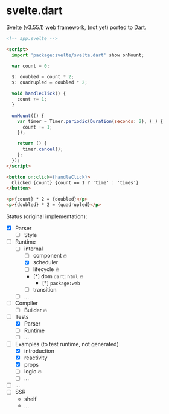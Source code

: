 svelte.dart
===========

[Svelte](https://svelte.dev/) ([v3.55.1](https://github.com/sveltejs/svelte/tree/v3.55.1))
web framework, (not yet) ported to [Dart](https://dart.dev).

```html
<!-- app.svelte -->

<script>
  import 'package:svelte/svelte.dart' show onMount;

  var count = 0;

  $: doubled = count * 2;
  $: quadrupled = doubled * 2;

  void handleClick() {
    count += 1;
  }

  onMount(() {
    var timer = Timer.periodic(Duration(seconds: 2), (_) {
      count += 1;
    });

    return () {
      timer.cancel();
    };
  });
</script>

<button on:click={handleClick}>
  Clicked {count} {count == 1 ? 'time' : 'times'}
</button>

<p>{count} * 2 = {doubled}</p>
<p>{doubled} * 2 = {quadrupled}</p>
```

Status (original implementation):
- [x] Parser
  - [ ] Style
- [ ] Runtime
  - [ ] internal
    - [ ] component 🔥
    - [x] scheduler
    - [ ] lifecycle 🔥
    - [*] dom `dart:html` 🔥
      - [*] `package:web`
    - [ ] transition
  - [ ] ...
- [ ] Compiler
  - [ ] Builder 🔥
- [ ] Tests
  - [x] Parser
  - [ ] Runtime
  - [ ] ...
- [ ] Examples (to test runtime, not generated)
  - [x] introduction
  - [x] reactivity
  - [x] props
  - [ ] logic 🔥
  - [ ] ...
- [ ] ...
- [ ] SSR
  - shelf
  - ...
